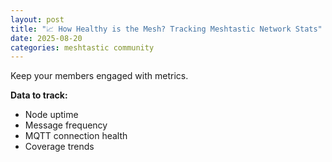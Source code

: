 ```yaml
---
layout: post
title: "📈 How Healthy is the Mesh? Tracking Meshtastic Network Stats"
date: 2025-08-20
categories: meshtastic community
---
```


Keep your members engaged with metrics.

**Data to track:**
- Node uptime
- Message frequency
- MQTT connection health
- Coverage trends
